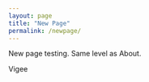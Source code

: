 ```yaml
---
layout: page
title: "New Page"
permalink: /newpage/
---
```


New page testing. Same level as About.

Vigee